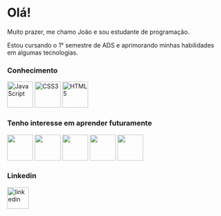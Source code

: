 <h1>Olá!</h1>
<p>Muito prazer, me chamo João e sou estudante de programação.</p>
<p>Estou cursando o 1° semestre de ADS e aprimorando minhas habilidades em algumas tecnologias.</p> 

### Conhecimento
[<img src='https://cdn.jsdelivr.net/gh/devicons/devicon/icons/javascript/javascript-plain.svg' alt='JavaScript' width='60'>](https://developer.mozilla.org/pt-BR/docs/Web/JavaScript) [<img src="https://cdn.jsdelivr.net/gh/devicons/devicon/icons/css3/css3-plain-wordmark.svg" alt='CSS3' width='60'>](https://developer.mozilla.org/pt-BR/docs/Web/CSS) [<img src='https://cdn.jsdelivr.net/gh/devicons/devicon/icons/html5/html5-plain-wordmark.svg' alt='HTML5' width='60'>](https://developer.mozilla.org/pt-BR/docs/Web/HTML)   

### Tenho interesse em aprender futuramente
[<img src="https://cdn.jsdelivr.net/gh/devicons/devicon/icons/typescript/typescript-plain.svg" width='60'/>](https://www.typescriptlang.org/pt/)  [<img src="https://cdn.jsdelivr.net/gh/devicons/devicon/icons/react/react-original.svg" width='60'/>](https://pt-br.reactjs.org/) [<img src="https://cdn.jsdelivr.net/gh/devicons/devicon/icons/nodejs/nodejs-original.svg" width='60'/>](https://nodejs.org/en/about/)   [<img src="https://cdn.jsdelivr.net/gh/devicons/devicon/icons/amazonwebservices/amazonwebservices-original.svg" width='60'/>](https://aws.amazon.com/pt/what-is-aws/)  [<img src="https://cdn.jsdelivr.net/gh/devicons/devicon/icons/postgresql/postgresql-original.svg" width='60'/>](https://www.postgresql.org/about/)
 

### Linkedin
[<img src='https://cdn.jsdelivr.net/gh/devicons/devicon/icons/linkedin/linkedin-original.svg' alt='linkedin' width='50'>](https://www.linkedin.com/in/joaovictoraraujocruz/)
